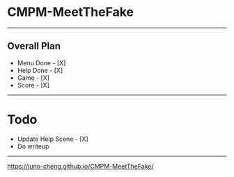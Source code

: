 # CMPM-MeetTheFake
---
## Overall Plan

- Menu Done - [X]
- Help Done - [X]
- Game - [X]
- Score - [X]


---
# Todo

- Update Help Scene - [X]
- Do writeup

---
https://juno-cheng.github.io/CMPM-MeetTheFake/

